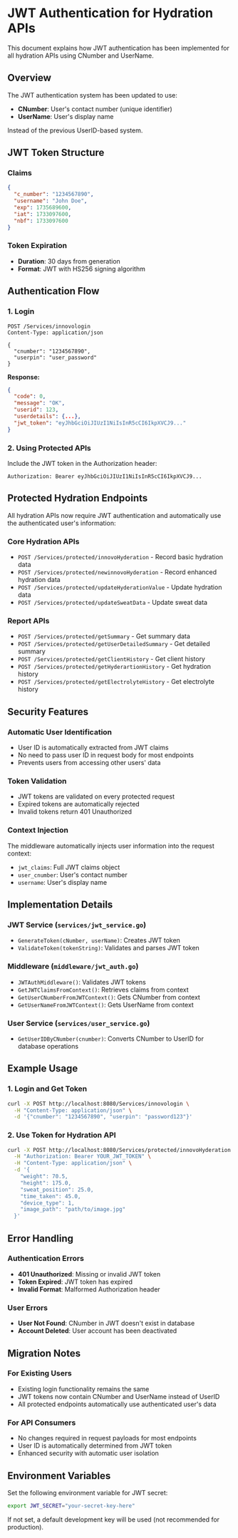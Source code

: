 # JWT Authentication for Hydration APIs

This document explains how JWT authentication has been implemented for all hydration APIs using CNumber and UserName.

## Overview

The JWT authentication system has been updated to use:
- **CNumber**: User's contact number (unique identifier)
- **UserName**: User's display name

Instead of the previous UserID-based system.

## JWT Token Structure

### Claims
```json
{
  "c_number": "1234567890",
  "username": "John Doe",
  "exp": 1735689600,
  "iat": 1733097600,
  "nbf": 1733097600
}
```

### Token Expiration
- **Duration**: 30 days from generation
- **Format**: JWT with HS256 signing algorithm

## Authentication Flow

### 1. Login
```http
POST /Services/innovologin
Content-Type: application/json

{
  "cnumber": "1234567890",
  "userpin": "user_password"
}
```

**Response:**
```json
{
  "code": 0,
  "message": "OK",
  "userid": 123,
  "userdetails": {...},
  "jwt_token": "eyJhbGciOiJIUzI1NiIsInR5cCI6IkpXVCJ9..."
}
```

### 2. Using Protected APIs
Include the JWT token in the Authorization header:

```http
Authorization: Bearer eyJhbGciOiJIUzI1NiIsInR5cCI6IkpXVCJ9...
```

## Protected Hydration Endpoints

All hydration APIs now require JWT authentication and automatically use the authenticated user's information:

### Core Hydration APIs
- `POST /Services/protected/innovoHyderation` - Record basic hydration data
- `POST /Services/protected/newinnovoHyderation` - Record enhanced hydration data
- `POST /Services/protected/updateHyderationValue` - Update hydration data
- `POST /Services/protected/updateSweatData` - Update sweat data

### Report APIs
- `POST /Services/protected/getSummary` - Get summary data
- `POST /Services/protected/getUserDetailedSummary` - Get detailed summary
- `POST /Services/protected/getClientHistory` - Get client history
- `POST /Services/protected/getHyderartionHistory` - Get hydration history
- `POST /Services/protected/getElectrolyteHistory` - Get electrolyte history

## Security Features

### Automatic User Identification
- User ID is automatically extracted from JWT claims
- No need to pass user ID in request body for most endpoints
- Prevents users from accessing other users' data

### Token Validation
- JWT tokens are validated on every protected request
- Expired tokens are automatically rejected
- Invalid tokens return 401 Unauthorized

### Context Injection
The middleware automatically injects user information into the request context:
- `jwt_claims`: Full JWT claims object
- `user_cnumber`: User's contact number
- `username`: User's display name

## Implementation Details

### JWT Service (`services/jwt_service.go`)
- `GenerateToken(cNumber, userName)`: Creates JWT token
- `ValidateToken(tokenString)`: Validates and parses JWT token

### Middleware (`middleware/jwt_auth.go`)
- `JWTAuthMiddleware()`: Validates JWT tokens
- `GetJWTClaimsFromContext()`: Retrieves claims from context
- `GetUserCNumberFromJWTContext()`: Gets CNumber from context
- `GetUserNameFromJWTContext()`: Gets UserName from context

### User Service (`services/user_service.go`)
- `GetUserIDByCNumber(cnumber)`: Converts CNumber to UserID for database operations

## Example Usage

### 1. Login and Get Token
```bash
curl -X POST http://localhost:8080/Services/innovologin \
  -H "Content-Type: application/json" \
  -d '{"cnumber": "1234567890", "userpin": "password123"}'
```

### 2. Use Token for Hydration API
```bash
curl -X POST http://localhost:8080/Services/protected/innovoHyderation \
  -H "Authorization: Bearer YOUR_JWT_TOKEN" \
  -H "Content-Type: application/json" \
  -d '{
    "weight": 70.5,
    "height": 175.0,
    "sweat_position": 25.0,
    "time_taken": 45.0,
    "device_type": 1,
    "image_path": "path/to/image.jpg"
  }'
```

## Error Handling

### Authentication Errors
- **401 Unauthorized**: Missing or invalid JWT token
- **Token Expired**: JWT token has expired
- **Invalid Format**: Malformed Authorization header

### User Errors
- **User Not Found**: CNumber in JWT doesn't exist in database
- **Account Deleted**: User account has been deactivated

## Migration Notes

### For Existing Users
- Existing login functionality remains the same
- JWT tokens now contain CNumber and UserName instead of UserID
- All protected endpoints automatically use authenticated user's data

### For API Consumers
- No changes required in request payloads for most endpoints
- User ID is automatically determined from JWT token
- Enhanced security with automatic user isolation

## Environment Variables

Set the following environment variable for JWT secret:
```bash
export JWT_SECRET="your-secret-key-here"
```

If not set, a default development key will be used (not recommended for production).
